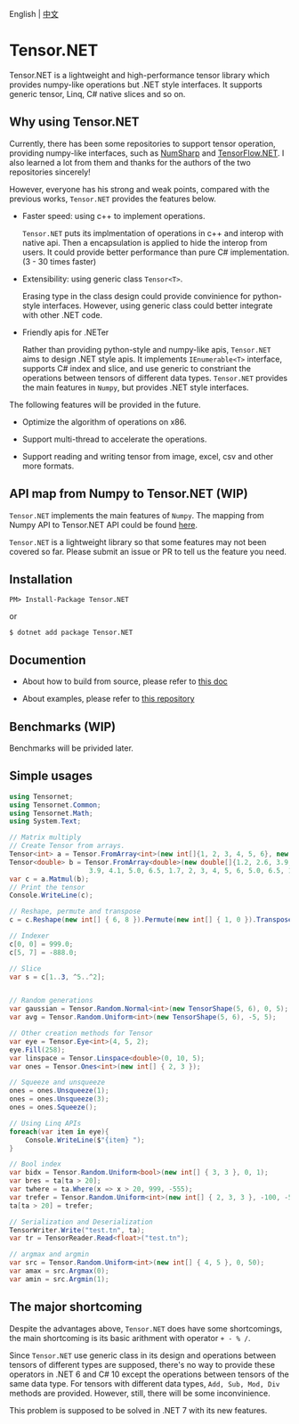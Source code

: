 English | [中文](./doc/Readme-zh-cn.md)

# Tensor.NET

Tensor.NET is a lightweight and high-performance tensor library which provides numpy-like operations but .NET style interfaces. It supports generic tensor, Linq, C# native slices and so on.

## Why using Tensor.NET

Currently, there has been some repositories to support tensor operation, providing numpy-like interfaces, such as [NumSharp](https://github.com/SciSharp/NumSharp) and [TensorFlow.NET](https://github.com/SciSharp/TensorFlow.NET). I also learned a lot from them and thanks for the authors of the two repositories sincerely!

However, everyone has his strong and weak points, compared with the previous works, ```Tensor.NET``` provides the features below.

- Faster speed: using c++ to implement operations.

    ```Tensor.NET``` puts its implmentation of operations in c++ and interop with native api. Then a encapsulation is applied to hide the interop from users. It could provide better performance than pure C# implementation. (3 - 30 times faster)

- Extensibility: using generic class ```Tensor<T>```.

    Erasing type in the class design could provide convinience for python-style interfaces. However, using generic class could better integrate with other .NET code.

- Friendly apis for .NETer
    
    Rather than providing python-style and numpy-like apis, ```Tensor.NET``` aims to design .NET style apis. It implements ```IEnumerable<T>``` interface, supports C# index and slice, and use generic to constriant the operations between tensors of different data types. ```Tensor.NET``` provides the main features in ```Numpy```, but provides .NET style interfaces.

The following features will be provided in the future.

- Optimize the algorithm of operations on x86.

- Support multi-thread to accelerate the operations.

- Support reading and writing tensor from image, excel, csv and other more formats.

## API map from Numpy to Tensor.NET (WIP)

```Tensor.NET``` implements the main features of ```Numpy```. The mapping from Numpy API to Tensor.NET API could be found [here](./doc/API_Mapping.md).

```Tensor.NET``` is a lightweight library so that some features may not been covered so far. Please submit an issue or PR to tell us the feature you need.

## Installation

```
PM> Install-Package Tensor.NET
```

or 

```
$ dotnet add package Tensor.NET
```


## Documention

- About how to build from source, please refer to [this doc](./doc/Build.md)

- About examples, please refer to [this repository](https://github.com/AsakusaRinne/Tensor.NET.Examples)

## Benchmarks (WIP)

Benchmarks will be privided later.

## Simple usages

```cs
using Tensornet;
using Tensornet.Common;
using Tensornet.Math;
using System.Text;

// Matrix multiply
// Create Tensor from arrays.
Tensor<int> a = Tensor.FromArray<int>(new int[]{1, 2, 3, 4, 5, 6}, new int[] { 1, 3, 2 });
Tensor<double> b = Tensor.FromArray<double>(new double[]{1.2, 2.6, 3.9, 4.1, 5.0, 6.5, 1.7, 2, 3, 4, 5, 6, 1.2, 2.6, 
                    3.9, 4.1, 5.0, 6.5, 1.7, 2, 3, 4, 5, 6, 5.0, 6.5, 1.7, 2, 3, 4, 5, 6}, new int[] { 4, 2, 4 });
var c = a.Matmul(b);
// Print the tensor
Console.WriteLine(c);

// Reshape, permute and transpose
c = c.Reshape(new int[] { 6, 8 }).Permute(new int[] { 1, 0 }).Transpose(0, 1);

// Indexer
c[0, 0] = 999.0;
c[5, 7] = -888.0;

// Slice
var s = c[1..3, ^5..^2];


// Random generations
var gaussian = Tensor.Random.Normal<int>(new TensorShape(5, 6), 0, 5);
var avg = Tensor.Random.Uniform<int>(new TensorShape(5, 6), -5, 5);

// Other creation methods for Tensor
var eye = Tensor.Eye<int>(4, 5, 2);
eye.Fill(258);
var linspace = Tensor.Linspace<double>(0, 10, 5);
var ones = Tensor.Ones<int>(new int[] { 2, 3 });

// Squeeze and unsqueeze
ones = ones.Unsqueeze(1);
ones = ones.Unsqueeze(3);
ones = ones.Squeeze();

// Using Linq APIs
foreach(var item in eye){
    Console.WriteLine($"{item} ");
}

// Bool index
var bidx = Tensor.Random.Uniform<bool>(new int[] { 3, 3 }, 0, 1);
var bres = ta[ta > 20];
var twhere = ta.Where(x => x > 20, 999, -555);
var trefer = Tensor.Random.Uniform<int>(new int[] { 2, 3, 3 }, -100, -50);
ta[ta > 20] = trefer;

// Serialization and Deserialization
TensorWriter.Write("test.tn", ta);
var tr = TensorReader.Read<float>("test.tn");

// argmax and argmin
var src = Tensor.Random.Uniform<int>(new int[] { 4, 5 }, 0, 50);
var amax = src.Argmax(0);
var amin = src.Argmin(1);
```

## The major shortcoming

Despite the advantages above, ```Tensor.NET``` does have some shortcomings, the main shortcoming is its basic arithment with operator ```+ - % /```.

Since ```Tensor.NET``` use generic class in its design and operations between tensors of different types are supposed, there's no way to provide these operators in .NET 6 and C# 10 except the operations between tensors of the same data type. For tensors with different data types, ```Add, Sub, Mod, Div``` methods are provided. However, still, there will be some inconvinience.

This problem is supposed to be solved in .NET 7 with its new features.
